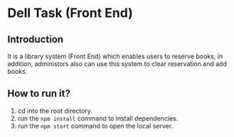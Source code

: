 # Dell Task (Front End)

## Introduction

It is a library system (Front End) which enables users to reserve books, in addition, administors also can use this system to clear reservation and add books.  

## How to run it?

1. cd into the root directory.
2. run the `npm install` command to install dependencies.
3. run the `npm start` command to open the local server.

